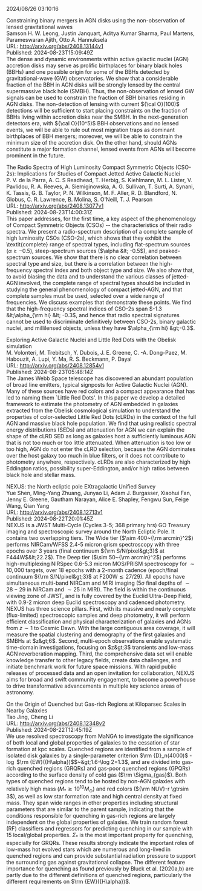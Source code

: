 2024/08/26 03:10:16  

Constraining binary mergers in AGN disks using the non-observation of
  lensed gravitational waves  
Samson H. W. Leong, Justin Janquart, Aditya Kumar Sharma, Paul Martens, Parameswaran Ajith, Otto A. Hannuksela  
URL: http://arxiv.org/abs/2408.13144v1  
Published: 2024-08-23T15:09:49Z  
  The dense and dynamic environments within active galactic nuclei (AGN) accretion disks may serve as prolific birthplaces for binary black holes (BBHs) and one possible origin for some of the BBHs detected by gravitational-wave (GW) observatories. We show that a considerable fraction of the BBH in AGN disks will be strongly lensed by the central supermassive black hole (SMBH). Thus, the non-observation of lensed GW signals can be used to constrain the fraction of BBH binaries residing in AGN disks. The non-detection of lensing with current ${\cal O}(100)$ detections will be sufficient to start placing constraints on the fraction of BBHs living within accretion disks near the SMBH. In the next-generation detectors era, with ${\cal O}(10^5)$ BBH observations and no lensed events, we will be able to rule out most migration traps as dominant birthplaces of BBH mergers; moreover, we will be able to constrain the minimum size of the accretion disk. On the other hand, should AGNs constitute a major formation channel, lensed events from AGNs will become prominent in the future.   

The Radio Spectra of High Luminosity Compact Symmetric Objects (CSO-2s):
  Implications for Studies of Compact Jetted Active Galactic Nuclei  
P. V. de la Parra, A. C. S Readhead, T. Herbig, S. Kiehlmann, M. L. Lister, V. Pavlidou, R. A. Reeves, A. Siemiginowska, A. G. Sullivan, T. Surti, A. Synani, K. Tassis, G. B. Taylor, P. N. Wilkinson, M. F. Aller, R. D. Blandford, N. Globus, C. R. Lawrence, B. Molina, S. O'Neill, T. J. Pearson  
URL: http://arxiv.org/abs/2408.13077v1  
Published: 2024-08-23T14:00:31Z  
  This paper addresses, for the first time, a key aspect of the phenomenology of Compact Symmetric Objects (CSOs) -- the characteristics of their radio spectra. We present a radio-spectrum description of a complete sample of high luminosity CSOs (CSO-2s), which shows that they exhibit the \textit{complete} range of spectral types, including flat-spectrum sources ($\alpha \ge -0.5$), steep-spectrum sources ($\alpha &lt; -0.5$), and peaked-spectrum sources. We show that there is no clear correlation between spectral type and size, but there is a correlation between the high-frequency spectral index and both object type and size. We also show that, to avoid biasing the data and to understand the various classes of jetted-AGN involved, the complete range of spectral types should be included in studying the general phenomenology of compact jetted-AGN, and that complete samples must be used, selected over a wide range of frequencies. We discuss examples that demonstrate these points. We find that the high-frequency spectral indices of CSO-2s span $-1.3 &lt;\alpha_{\rm hi} &lt; -0.3$, and hence that radio spectral signatures cannot be used to discriminate definitively between CSO-2s, binary galactic nuclei, and millilensed objects, unless they have $\alpha_{\rm hi} &gt;-0.3$.   

Exploring Active Galactic Nuclei and Little Red Dots with the Obelisk
  simulation  
M. Volonteri, M. Trebitsch, Y. Dubois, J. E. Greene, C. -A. Dong-Paez, M. Habouzit, A. Lupi, Y. Ma, R. S. Beckmann, P. Dayal  
URL: http://arxiv.org/abs/2408.12854v1  
Published: 2024-08-23T05:48:14Z  
  The James Webb Space telescope has discovered an abundant population of broad line emitters, typical signposts for Active Galactic Nuclei (AGN). Many of these sources have red colors and a compact appearance that has led to naming them `Little Red Dots'. In this paper we develop a detailed framework to estimate the photometry of AGN embedded in galaxies extracted from the Obelisk cosmological simulation to understand the properties of color-selected Little Red Dots (cLRDs) in the context of the full AGN and massive black hole population. We find that using realistic spectral energy distributions (SEDs) and attenuation for AGN we can explain the shape of the cLRD SED as long as galaxies host a sufficiently luminous AGN that is not too much or too little attenuated. When attenuation is too low or too high, AGN do not enter the cLRD selection, because the AGN dominates over the host galaxy too much in blue filters, or it does not contribute to photometry anywhere, respectively. cLRDs are also characterized by high Eddington ratios, possibility super-Eddington, and/or high ratios between black hole and stellar mass.   

NEXUS: the North ecliptic pole EXtragalactic Unified Survey  
Yue Shen, Ming-Yang Zhuang, Junyao Li, Adam J. Burgasser, Xiaohui Fan, Jenny E. Greene, Gautham Narayan, Alice E. Shapley, Fengwu Sun, Feige Wang, Qian Yang  
URL: http://arxiv.org/abs/2408.12713v1  
Published: 2024-08-22T20:01:45Z  
  NEXUS is a JWST Multi-Cycle (Cycles 3-5; 368 primary hrs) GO Treasury imaging and spectroscopic survey around the North Ecliptic Pole. It contains two overlapping tiers. The Wide tier ($\sim 400~{\rm arcmin}^2$) performs NIRCam/WFSS 2.4-5 micron grism spectroscopy with three epochs over 3 years (final continuum ${\rm S/N/pixel&gt;3}$ at F444W$&lt;22.2$). The Deep tier ($\sim 50~{\rm arcmin}^2$) performs high-multiplexing NIRSpec 0.6-5.3 micron MOS/PRISM spectroscopy for $\sim 10,000$ targets, over 18 epochs with a 2-month cadence (epoch/final continuum ${\rm S/N/pixel&gt;3}$ at F200W$\lesssim 27/29$). All epochs have simultaneous multi-band NIRCam and MIRI imaging ($5\sigma$ final depths of $\sim 28-29$ in NIRCam and $\sim 25$ in MIRI). The field is within the continuous viewing zone of JWST, and is fully covered by the Euclid Ultra-Deep Field, with 0.9-2 micron deep Euclid spectroscopy and cadenced photometry. NEXUS has three science pillars. First, with its massive and nearly complete (flux-limited) spectroscopic samples and deep photometry, it will perform efficient classification and physical characterization of galaxies and AGNs from $z\sim 1$ to Cosmic Dawn. With the large contiguous area coverage, it will measure the spatial clustering and demography of the first galaxies and SMBHs at $z&gt;6$. Second, multi-epoch observations enable systematic time-domain investigations, focusing on $z&gt;3$ transients and low-mass AGN reverberation mapping. Third, the comprehensive data set will enable knowledge transfer to other legacy fields, create data challenges, and initiate benchmark work for future space missions. With rapid public releases of processed data and an open invitation for collaboration, NEXUS aims for broad and swift community engagement, to become a powerhouse to drive transformative advancements in multiple key science areas of astronomy.   

On the Origin of Quenched but Gas-rich Regions at Kiloparsec Scales in
  Nearby Galaxies  
Tao Jing, Cheng Li  
URL: http://arxiv.org/abs/2408.12348v2  
Published: 2024-08-22T12:45:19Z  
  We use resolved spectroscopy from MaNGA to investigate the significance of both local and global properties of galaxies to the cessation of star formation at kpc scales. Quenched regions are identified from a sample of isolated disk galaxies by a single-parameter criterion $\rm {D}_n(4000)$ - $\log$ $\rm {EW}({H\alpha})$$~&gt;1.6-\log 2=1.3$, and are divided into gas-rich quenched regions (GRQRs) and gas-poor quenched regions (GPQRs) according to the surface density of cold gas ($\rm \Sigma_{gas}$). Both types of quenched regions tend to be hosted by non-AGN galaxies with relatively high mass ($M_\ast$$\gtrsim 10^{10}M_\odot$) and red colors (${\rm NUV}-r \gtrsim 3$), as well as low star formation rate and high central density at fixed mass. They span wide ranges in other properties including structural parameters that are similar to the parent sample, indicating that the conditions responsible for quenching in gas-rich regions are largely independent on the global properties of galaxies. We train random forest (RF) classifiers and regressors for predicting quenching in our sample with 15 local/global properties. $\Sigma_\ast$ is the most important property for quenching, especially for GRQRs. These results strongly indicate the important roles of low-mass hot evolved stars which are numerous and long-lived in quenched regions and can provide substantial radiation pressure to support the surrounding gas against gravitational collapse. The different feature importance for quenching as found previously by Bluck et al. (2020a,b) are partly due to the different definitions of quenched regions, particularly the different requirements on $\rm {EW}({H\alpha})$.   

